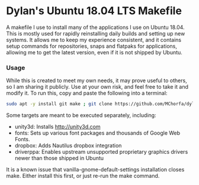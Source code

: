 # Dylan's Ubuntu 18.04 LTS Makefile
A makefile I use to install many of the applications I use on Ubuntu 18.04. This is mostly used for rapidly reinstalling daily builds and setting up new systems. It allows me to keep my experience consistent, and it contains setup commands for repositories, snaps and flatpaks for applications, allowing me to get the latest version, even if it is not shipped by Ubuntu.

### Usage

While this is created to meet my own needs, it may prove useful to others, so I am sharing it publicly. Use at your own risk, and feel free to take it and modify it. To run this, copy and paste the following into a terminal:

``` bash
sudo apt -y install git make ; git clone https://github.com/MChorfa/dylan-ubuntu-makefile.git ; cd mchorfa-ubuntu-makefile ; make
```

Some targets are meant to be executed separately, including:

* unity3d: Installs http://unity3d.com
* fonts: Sets up various font packages and thousands of Google Web Fonts.
* dropbox: Adds Nautilus dropbox integration
* driverppa: Enables upstream unsupported proprietary graphics drivers newer than those shipped in Ubuntu

It is a known issue that vanilla-gnome-default-settings installation closes make. Either install this first, or just re-run the make command.
